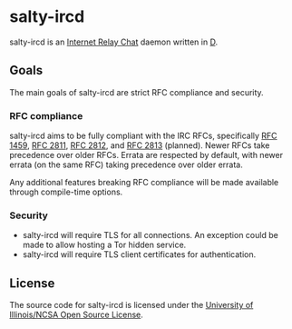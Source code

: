# salty-ircd

salty-ircd is an [Internet Relay Chat](https://en.wikipedia.org/wiki/Internet_Relay_Chat) daemon written in [D](https://dlang.org/).

## Goals
The main goals of salty-ircd are strict RFC compliance and security.

### RFC compliance
salty-ircd aims to be fully compliant with the IRC RFCs, specifically [RFC 1459](https://tools.ietf.org/html/rfc1459), [RFC 2811](https://tools.ietf.org/html/rfc2811), [RFC 2812](https://tools.ietf.org/html/rfc2812), and [RFC 2813](https://tools.ietf.org/html/rfc2813) (planned).
Newer RFCs take precedence over older RFCs. Errata are respected by default, with newer errata (on the same RFC) taking precedence over older errata.

Any additional features breaking RFC compliance will be made available through compile-time options.

### Security
 * salty-ircd will require TLS for all connections. An exception could be made to allow hosting a Tor hidden service.
 * salty-ircd will require TLS client certificates for authentication.

## License
The source code for salty-ircd is licensed under the [University of Illinois/NCSA Open Source License](LICENSE).
